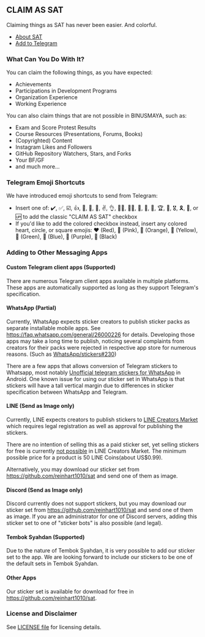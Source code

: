 ## CLAIM AS SAT
Claiming things as SAT has never been easier. And colorful.

+ [About SAT](http://student.binus.ac.id/sat)
+ [Add to Telegram](https://t.me/addstickers/ClaimAsSAT)

### What Can You Do With It?
You can claim the following things, as you have expected:

+ Achievements
+ Participations in Development Programs
+ Organization Experience
+ Working Experience

You can also claim things that are not possible in BINUSMAYA, such as:

+ Exam and Score Protest Results
+ Course Resources (Presentations, Forums, Books)
+ (Copyrighted) Content
+ Instagram Likes and Followers
+ GitHub Repository Watchers, Stars, and Forks
+ Your BF/GF
+ and much more...

### Telegram Emoji Shortcuts
We have introduced emoji shortcuts to send from Telegram:

+ Insert one of: ✔️, ✅, ☑️, 👍, 👏, 🙌, 🤞, ✌️, 👌, 🙋‍♀️, 🙋‍♂️, 🥇, 🥈, 🥉, 🏆, 🏅, 🎖, 🎗, 💯, or 🆙 to add the classic "CLAIM AS SAT" checkbox
+ If you'd like to add the colored checkbox instead, insert any colored heart, circle, or square emojis: ❤️ (Red), 💖 (Pink), 🧡 (Orange), 💛 (Yellow), 💚 (Green), 💙 (Blue), 💜 (Purple), 🖤 (Black)

### Adding to Other Messaging Apps
#### Custom Telegram client apps (Supported)
There are numerous Telegram client apps available in multiple platforms. These apps are automatically supported as long as they support Telegram's specification.

#### WhatsApp (Partial)
Currently, WhatsApp expects sticker creators to publish sticker packs as separate installable mobile apps. See https://faq.whatsapp.com/general/26000226 for details. Developing those apps may take a long time to publish, noticing several complaints from creators for their packs were rejected in respective app store for numerous reasons. (Such as [WhatsApp/stickers#230](https://github.com/WhatsApp/stickers/issues/230))

There are a few apps that allows conversion of Telegram stickers to Whatsapp, most notably [Unofficial telegram stickers for WhatsApp](https://play.google.com/store/apps/details?id=com.dstukalov.watelegramstickers) in Android. One known issue for using our sticker set in WhatsApp is that stickers will have a tall vertical margin due to differences in sticker specification between WhatsApp and Telegram.

#### LINE (Send as Image only)
Currently, LINE expects creators to publish stickers to [LINE Creators Market](https://creator.line.me/) which requires legal registration as well as approval for publishing the stickers.

There are no intention of selling this as a paid sticker set, yet selling stickers for free is currently [not possible](https://help2.line.me/creators/web/categoryId/20002305/3/pc) in LINE Creators Market. The minimum possible price for a product is 50 LINE Coins(about US$0.99).

Alternatively, you may download our sticker set from https://github.com/reinhart1010/sat and send one of them as image.

#### Discord (Send as Image only)
Discord currently does not support stickers, but you may download our sticker set from https://github.com/reinhart1010/sat and send one of them as image. If you are an administrator for one of Discord servers, adding this sticker set to one of "sticker bots" is also possible (and legal).

#### Tembok Syahdan (Supported)
Due to the nature of Tembok Syahdan, it is very possible to add our sticker set to the app. We are looking forward to include our stickers to be one of the default sets in Tembok Syahdan.

#### Other Apps
Our sticker set is available for download for free in https://github.com/reinhart1010/sat.

### License and Disclaimer
See [LICENSE file](https://github.com/reinhart1010/sat/blob/master/LICENSE) for licensing details.
